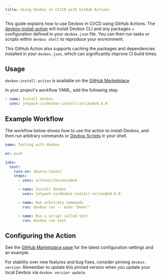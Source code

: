 ```yaml
---
title: Using Devbox in CI/CD with GitHub Actions
---
```


This guide explains how to use Devbox in CI/CD using GitHub Actions. The [devbox-install-action](https://github.com/marketplace/actions/devbox-installer) will install Devbox CLI and any packages + configuration defined in your `devbox.json` file. You can then run tasks or scripts within `devbox shell` to reproduce your environment.

This GitHub Action also supports caching the packages and dependencies installed in your `devbox.json`, which can significantly improve CI build times. 

## Usage

`devbox-install-action` is available on the [GitHub Marketplace](https://github.com/marketplace/actions/devbox-installer) 

In your project's workflow YAML, add the following step: 

```yaml
- name: Install devbox
  uses: jetpack-io/devbox-install-action@v0.6.0
```

## Example Workflow

The workflow below shows how to use the action to install Devbox, and then run arbitrary commands or [Devbox Scripts](../guides/scripts.md) in your shell.

```yaml
name: Testing with devbox

on: push

jobs:
  test:
    runs-on: ubuntu-latest
    steps:
      - uses: actions/checkout@v4

      - name: Install devbox
        uses: jetpack-io/devbox-install-action@v0.6.0

      - name: Run arbitrary commands
        run: devbox run -- echo "done!"

      - name: Run a script called test
        run: devbox run test
```

## Configuring the Action

See the [GitHub Marketplace page](https://github.com/marketplace/actions/devbox-installer) for the latest configuration settings and an example.

For stability over new features and bug fixes, consider pinning `devbox-version`. Remember to update this pinned version when you update your local Devbox via `devbox version update`.
